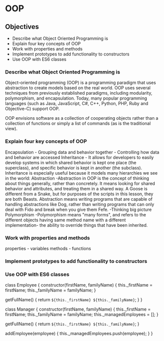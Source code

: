 # OOP

## Objectives
- Describe what Object Oriented Programming is
- Explain four key concepts of OOP
- Work with properties and methods
- Implement prototypes to add functionality to constructors
- Use OOP with ES6 classes

### Describe what Object Oriented Programming is
Object-oriented programming (OOP) is a programming paradigm that uses abstraction to create models based on the real world. OOP uses several techniques from previously established paradigms, including modularity, polymorphism, and encapsulation. Today, many popular programming languages (such as Java, JavaScript, C#, C++, Python, PHP, Ruby and Objective-C) support OOP.

OOP envisions software as a collection of cooperating objects rather than a collection of functions or simply a list of commands (as is the traditional view).


### Explain four key concepts of OOP
Encapsulation
    - Grouping data and behavior together
    - Controlling how data and behavior are accessed
Inheritance
    - It allows for developers to easily develop systems in which shared behavior is kept one place (the superclass), and specific behavior is kept in another (the subclass). Inheritance is especially useful because it models many hierarchies we see in the world:
Abstraction
    -Abstraction in OOP is the concept of thinking about things generally, rather than concretely. It means looking for shared behavior and attributes, and treating them in a shared way. A Goose is different from a Snake, but for purposes of the scripts in this lesson, they are both Beasts. Abstraction means writing programs that are capable of handling abstractions like Dog, rather than writing programs that can only deal with Fido and break when you give them Fefe.
    -Thinking big picture
Polymorphism
    -Polymorphism means "many forms", and refers to the different objects having same method name with a different implementation- the ability to override things that have been inherited.

### Work with properties and methods
properties - variables
methods - functions

### Implement prototypes to add functionality to constructors


### Use OOP with ES6 classes
class Employee {
  constructor(firstName, familyName) {
    this._firstName = firstName;
    this._familyName = familyName;
  }

  getFullName() {
    return `${this._firstName} ${this._familyName}`;
  }
}

class Manager {
  constructor(firstName, familyName) {
    this._firstName = firstName;
    this._familyName = familyName;
    this._managedEmployees = [];
  }

  getFullName() {
    return `${this._firstName} ${this._familyName}`;
  }

  addEmployee(employee) {
    this._managedEmployees.push(employee);
  }
}
